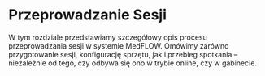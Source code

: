 # Przeprowadzanie Sesji

W tym rozdziale przedstawiamy szczegółowy opis procesu przeprowadzania sesji w systemie MedFLOW. Omówimy zarówno przygotowanie sesji, konfigurację sprzętu, jak i przebieg spotkania – niezależnie od tego, czy odbywa się ono w trybie online, czy w gabinecie.
